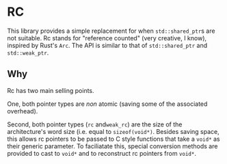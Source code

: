 # RC

This library provides a simple replacement for when `std::shared_ptr`s are not
suitable. Rc stands for "reference counted" (very creative, I know), inspired by Rust's
`Arc`. The API is similar to that of `std::shared_ptr` and `std::weak_ptr`.

## Why

Rc has two main selling points.

One, both pointer types are *non* atomic (saving some of the associated overhead).

Second, both pointer types (`rc` and`weak_rc`) are the size of
the architecture's word size (i.e. equal to `sizeof(void*)`. Besides saving space, this allows rc pointers to be passed
to C style functions that take a `void*` as their generic parameter. To faciliatate
this, special conversion methods are provided to cast to `void*` and to
reconstruct rc pointers from `void*`.
